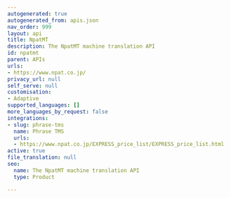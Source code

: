 ```yaml
---
autogenerated: true
autogenerated_from: apis.json
nav_order: 999
layout: api
title: NpatMT
description: The NpatMT machine translation API
id: npatmt
parent: APIs
urls:
- https://www.npat.co.jp/
privacy_url: null
self_serve: null
customisation:
- Adaptive
supported_languages: []
more_languages_by_request: false
integrations:
- slug: phrase-tms
  name: Phrase TMS
  urls:
  - https://www.npat.co.jp/EXPRESS_price_list/EXPRESS_price_list.html
active: true
file_translation: null
seo:
  name: The NpatMT machine translation API
  type: Product

---
```


